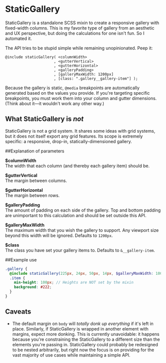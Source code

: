 # StaticGallery

StaticGallery is a standalone SCSS mixin to create a responsive gallery with fixed-width columns. This is my favorite type of gallery from an aesthetic and UX perspective, but doing the calculations for one isn't fun. So I automated it.

The API tries to be stupid simple while remaining unopinionated. Peep it:


```
@include staticGallery( <columnWidth>
                      , <gutterVertical>
                      , <gutterHorizontal>
                      , <galleryPadding>
                      , [galleryMaxWidth: 1200px]
                      , [class: ".gallery__gallery-item"] );
```

Because the gallery is static, `@media` breakpoints are automatically generated based on the values you provide. If you're targeting specific breakpoints, you must work them into your column and gutter dimensions. (Think about it—it wouldn't work any other way.) 

## What StaticGallery is *not*

StaticGallery is not a grid system. It shares some ideas with grid systems, but it does not itself export any grid features. Its scope is extremely specific: a responsive, drop-in, statically-dimensioned gallery.

##Explanation of parameters

  **$columnWidth**  
    The width that each column (and thereby each gallery item) should be.

  **$gutterVertical**  
    The margin between columns.  

  **$gutterHorizontal**   
  The margin between rows.

  **$galleryPadding**  
    The amount of padding on each side of the gallery. Top and bottom
    padding are unimportant to this calculation and should be set outside
    this API.

  **$galleryMaxWidth**  
    The maximum width that you wish the gallery to support. Any viewport size
    beyond this width will be ignored. Defaults to `1200px`.

  **$class**  
    The class you have set your gallery items to. Defaults to `&__gallery-item`.

##Example use

```scss
.gallery {
  @include staticGallery(225px, 24px, 50px, 14px, $galleryMaxWidth: 1000px, $class: ".item");
  .item {
    min-height: 100px; // Heights are NOT set by the mixin
    background: #222;
  }
}
```

## Caveats

* The default margin on `body` will *totally donk up everything* if it's left in place. Similarly, if StaticGallery is wrapped in another element with margins, expect more donking. This is currently unavoidable: it happens because you're constraining the StaticGallery to a different size than the elements you're passing in. StaticGallery could probably be redesigned to be nested arbitrarily, but right now the focus is on providing for the vast majority of use cases while maintaining a simple API.

